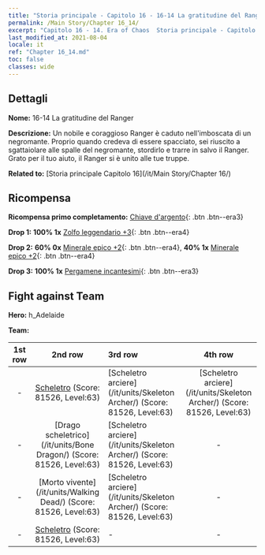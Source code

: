 ```yaml
---
title: "Storia principale - Capitolo 16 - 16-14 La gratitudine del Ranger"
permalink: /Main Story/Chapter 16_14/
excerpt: "Capitolo 16 - 14. Era of Chaos  Storia principale - Capitolo 16_14. 16-14 La gratitudine del Ranger"
last_modified_at: 2021-08-04
locale: it
ref: "Chapter 16_14.md"
toc: false
classes: wide
---
```


## Dettagli

 **Nome:** 16-14 La gratitudine del Ranger

 **Descrizione:** Un nobile e coraggioso Ranger è caduto nell'imboscata di un negromante. Proprio quando credeva di essere spacciato, sei riuscito a sgattaiolare alle spalle del negromante, stordirlo e trarre in salvo il Ranger. Grato per il tuo aiuto, il Ranger si è unito alle tue truppe.

 **Related to:** [Storia principale Capitolo 16](/it/Main Story/Chapter 16/)

## Ricompensa

 **Ricompensa primo completamento:** [Chiave d'argento](/ItemsIT/con_693/){: .btn .btn--era3}

 **Drop 1:** **100% 1x** [Zolfo leggendario +3](/ItemsIT/mat_57/){: .btn .btn--era4}

 **Drop 2:** **60% 0x** [Minerale epico +2](/ItemsIT/mat_47/){: .btn .btn--era4}, **40% 1x** [Minerale epico +2](/ItemsIT/mat_47/){: .btn .btn--era4}

 **Drop 3:** **100% 1x** [Pergamene incantesimi](/ItemsIT/con_694/){: .btn .btn--era3}


## Fight against Team
 **Hero:** h_Adelaide

 **Team:**


  | 1st row | 2nd row | 3rd row | 4th row |
  |:----:|:----:|:----|:----:|
  | - | [Scheletro](/it/units/Skeleton/) (Score: 81526, Level:63)  | [Scheletro arciere](/it/units/Skeleton Archer/) (Score: 81526, Level:63)  | [Scheletro arciere](/it/units/Skeleton Archer/) (Score: 81526, Level:63)  |
  | - | [Drago scheletrico](/it/units/Bone Dragon/) (Score: 81526, Level:63)  | [Scheletro arciere](/it/units/Skeleton Archer/) (Score: 81526, Level:63)  | - |
  | - | [Morto vivente](/it/units/Walking Dead/) (Score: 81526, Level:63)  | [Scheletro arciere](/it/units/Skeleton Archer/) (Score: 81526, Level:63)  | - |
  | - | [Scheletro](/it/units/Skeleton/) (Score: 81526, Level:63)  | - | - |


